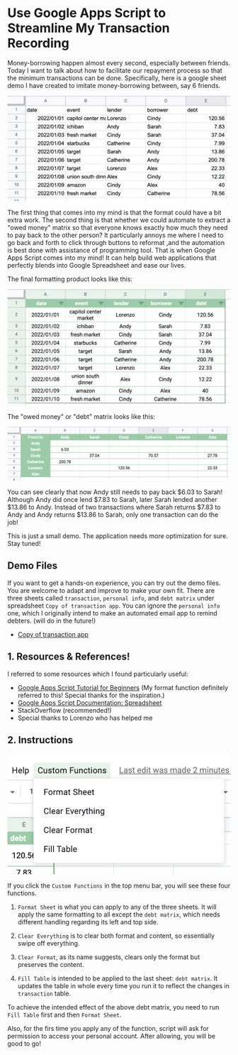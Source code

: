 # Use Google Apps Script to Streamline My Transaction Recording


<!--more-->

Money-borrowing happen almost every second, especially between friends. Today I want to talk about how to facilitate our repayment process so that the minimum transactions can be done. Specifically, here is a google sheet demo I have created to imitate money-borrowing between, say 6 friends. 

![<img src="raw_transaction.png" width="250"/>](raw_transaction.png "Raw Transaction Sheet")

The first thing that comes into my mind is that the format could have a bit extra work. The second thing is that whether we could automate to extract a "owed money" matrix so that everyone knows exactly how much they need to pay back to the other person? It particularly annoys me where I need to go back and forth to click through buttons to reformat ,and the automation is best done with assistance of programming tool. That is when Google Apps Script comes into my mind! It can help build web applications that perfectly blends into Google Spreadsheet and ease our lives. 

The final formatting product looks like this:

![<img src="formatted_transaction.png" width="250"/>](formatted_transaction.png "Formatted Transaction Sheet")

The "owed money" or "debt" matrix looks like this:

![<img src="debt_matrix.png" width="250"/>](debt_matrix.png "Debt Matrix")

You can see clearly that now Andy still needs to pay back \$6.03 to Sarah! Although Andy did once lend  \$7.83 to Sarah, later Sarah lended another \$13.86 to Andy. Instead of two transactions where Sarah returns \$7.83 to Andy and Andy returns \$13.86 to Sarah, only one transaction can do the job!

This is just a small demo. The application needs more optimization for sure. Stay tuned!

## Demo Files 

If you want to get a hands-on experience, you can try out the demo files. You are welcome to adapt and improve to make your own fit. There are three sheets called `transaction`, `personal info`, and `debt matrix` under spreadsheet `Copy of transaction app`. You can ignore the `personal info` one, which I originally intend to make an automated email app to remind debters. (will do in the future!)

* [Copy of transaction app](https://docs.google.com/spreadsheets/d/18AdsOHVXT0gokABQF0BHf5A-ryy_oxR1jGM0zk2w9SU/edit?usp=sharing)


## 1. Resources & References!

I referred to some resources which I found particularly useful:

* [Google Apps Script Tutorial for Beginners](https://www.youtube.com/watch?v=Nd3DV_heK2Q) (My format function definitely referred to this! Special thanks for the inspiration.)
* [Google Apps Script Documentation: Spreadsheet](https://developers.google.com/apps-script/reference/spreadsheet/spreadsheet-app)
* StackOverflow (recommended!)
* Special thanks to Lorenzo who has helped me

## 2. Instructions

![<img src="show_dropdown.png" width="250"/>](show_dropdown.png "Dropdown functions")

If you click the `Custom Functions` in the top menu bar, you will see these four functions. 

1. `Format Sheet` is what you can apply to any of the three sheets. It will apply the same formatting to all except the `debt matrix`, which needs different handling regarding its left and top side. 

2. `Clear Everything` is to clear both format and content, so essentially swipe off everything. 

3. `Clear Format`, as its name suggests, clears only the format but preserves the content. 

4. `Fill Table` is intended to be applied to the last sheet: `debt matrix`. It updates the table in whole every time you run it to reflect the changes in `transaction` table. 

To achieve the intended effect of the above debt matrix, you need to run `Fill Table` first and then `Format Sheet`. 

Also, for the firs time you apply any of the function, script will ask for permission to access your personal account. After allowing, you will be good to go!
